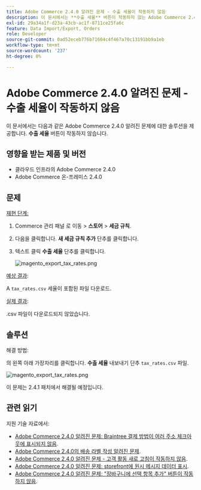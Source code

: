 ```yaml
---
title: Adobe Commerce 2.4.0 알려진 문제 - 수출 세율이 작동하지 않음
description: 이 문서에서는 **수출 세율** 버튼이 작동하지 않는 Adobe Commerce 2.4.0 알려진 문제에 대한 솔루션을 제공합니다.
exl-id: 29a34a1f-d23a-43cb-ac1f-8711ce25fa6c
feature: Data Import/Export, Orders
role: Developer
source-git-commit: 0ad52eceb776b71604c4f467a70c13191bb9a1eb
workflow-type: tm+mt
source-wordcount: '237'
ht-degree: 0%

---
```


# Adobe Commerce 2.4.0 알려진 문제 - 수출 세율이 작동하지 않음

이 문서에서는 다음과 같은 Adobe Commerce 2.4.0 알려진 문제에 대한 솔루션을 제공합니다. **수출 세율** 버튼이 작동하지 않습니다.

## 영향을 받는 제품 및 버전

* 클라우드 인프라의 Adobe Commerce 2.4.0
* Adobe Commerce 온-프레미스 2.4.0

## 문제

<u>재현 단계:</u>

1. Commerce 관리 패널 로 이동 > **스토어** > **세금 규칙**.
1. 다음을 클릭합니다. **새 세금 규칙 추가** 단추를 클릭합니다.
1. 텍스트 클릭 **수출 세율** 단추를 클릭합니다.

   ![magento_export_tax_rates.png](assets/mceclip0.png)

<u>예상 결과</u>:

A `tax_rates.csv` 세율이 포함된 파일 다운로드.

<u>실제 결과</u>:

.csv 파일이 다운로드되지 않았습니다.

## 솔루션

해결 방법:

의 왼쪽 아래 가장자리를 클릭합니다. **수출 세율** 내보내기 단추 `tax_rates.csv` 파일.

![magento_export_tax_rates.png](assets/mceclip1.png)

이 문제는 2.4.1 패치에서 해결될 예정입니다.

## 관련 읽기

지원 기술 자료에서:

* [Adobe Commerce 2.4.0 알려진 문제: Braintree 결제 방법이 여러 주소 체크아웃에 표시되지 않음](/help/troubleshooting/payments/magento-2-4-0-braintree-not-in-multiple-addresses-checkout.md).
* [Adobe Commerce 2.4.0의 배송 라벨 작성 알려진 문제](/help/troubleshooting/known-issues-patches-attached/shipping-labels-creation-known-issue-in-magento-2-4-0.md).
* [Adobe Commerce 2.4.0 알려진 문제 - 고객 활동 새로 고침이 작동하지 않음](/help/troubleshooting/miscellaneous/magento-2-4-0-refresh-on-customer-activities-does-not-work.md).
* [Adobe Commerce 2.4.0 알려진 문제: storefront에 원시 메시지 데이터 표시](/help/troubleshooting/storefront/magento-2-4-0-issue-storefront-raw-message-data-display.md).
* [Adobe Commerce 2.4.0 알려진 문제: &quot;장바구니에 선택 항목 추가&quot; 버튼이 작동하지 않음](/help/troubleshooting/miscellaneous/magento-2-4-0-add-selections-to-my-cart-does-not-work.md).
